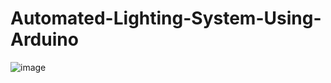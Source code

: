 # Automated-Lighting-System-Using-Arduino
![image](https://user-images.githubusercontent.com/88609033/144841627-f715cb07-79eb-4068-b6c5-14c7b6717773.png)
